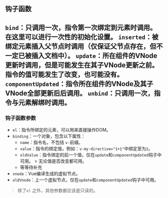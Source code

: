 ## 钩子函数
`bind`：只调用一次，指令第一次绑定到元素时调用。在这里可以进行一次性的初始化设置。
`inserted`：被绑定元素插入父节点时调用（仅保证父节点存在，**但**不一定已被插入文档中）。 
`update`：所在组件的VNode更新时调用，**但是可能发生在其子VNode更新之前**。指令的值可能发生了改变，也可能没有。
`componentUpdated`：指令所在组件的VNode及其子VNode全部更新后后调用。
`unbind`：只调用一次，指令与元素解绑时调用。
--------------------------------------------------
### 钩子函数参数
* `el`：指令所绑定的元素，可以用来直接操作DOM。
* `binding`：一个对象，包含以下属性：
	+ `name`：指令名，不包括 `v-`前缀。
	+ `value`：指令的绑定值，例如：`v-my-directive="1+1"`中绑定至为`2`。
	+ `oldValue`：指令绑定的前一个值，仅在`update`和`componentUpdated`钩子中可用。
				> 无论值是否改变都可用。
	+ 等等待补充
* `vnode`：Vue编译生成的虚拟节点。
* `oldVnode`：上一个虚拟节点，仅在`update`和`componentUpdated`钩子中可用。
> 除了`el` 之外，其他参数都应该是只读的。